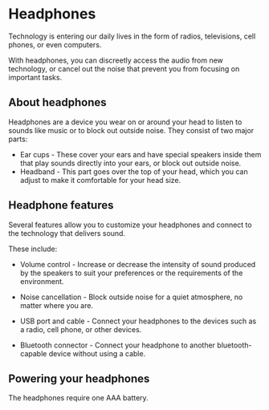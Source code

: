 # Headphones

Technology is entering our daily lives in the form of radios, televisions, cell phones, or even computers.

With headphones, you can discreetly access the audio from new technology, or cancel out the noise that prevent you
from focusing on important tasks.

## About headphones

Headphones are a device you wear on or around your head to listen to sounds like music or to block out outside noise.
They consist of two major parts:

* Ear cups - These cover your ears and have special speakers inside them that play sounds directly into your ears, or block out outside noise.
* Headband - This part goes over the top of your head, which you can adjust to make it comfortable for your head size.

## Headphone features

Several features allow you to customize your headphones and connect to the technology that delivers sound.

These include:

* Volume control - Increase or decrease the intensity of sound produced by the speakers to 
  suit your preferences or the requirements of the environment.
  
* Noise cancellation - Block outside noise for a quiet atmosphere, no matter where you are.
  
* USB port and cable - Connect your headphones to the devices such as a radio, cell phone, or other devices.

* Bluetooth connector - Connect your headphone to another bluetooth-capable device without using a cable.

## Powering your headphones

The headphones require one AAA battery.



